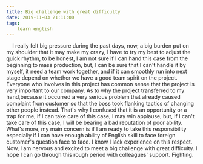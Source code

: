```yaml
---
title: Big challenge with great difficulty
date: 2019-11-03 21:11:00
tags:
    learn english
---
```

    I really felt big pressure during the past days, now, a big burden put on my shoulder that it may make my crazy, I have to try my best to adjust the quick rhythm, to be honest, I am not sure if I can hand this case from the beginning to mass production, but, I can be sure that I can't handle it by myself, it need a team work together, and if it can smoothly run into next stage depend on whether we have a good team spirit on the project. Everyone who involves in this project has common sense that the project is very important to our company. As to why the project transferred to my hand,because it occurred a very serious problem that already caused complaint from customer so that the boss took flanking tactics of changing other people instead. That's why I confused that it is an opportunity or a trap for me, if I can take care of this case, I may win applause, but, if I can't take care of this case, I will be bearing a bad reputation of poor ability. What's more, my main concern is if I am ready to take this responsibility especially if I can have enough ability of English skill to face foreign customer's question face to face. I know I lack experience on this respect.    Now, I am nervous and excited to meet a big challenge with great difficulty. I hope I can go through this rough period with colleagues' support. Fighting.